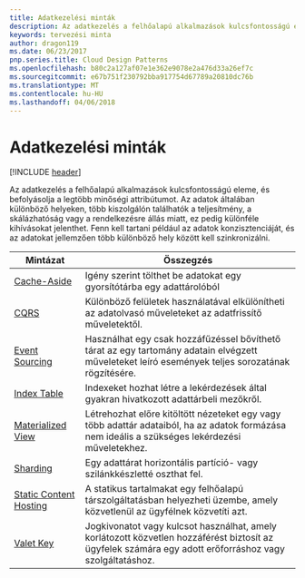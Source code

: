 ```yaml
---
title: Adatkezelési minták
description: Az adatkezelés a felhőalapú alkalmazások kulcsfontosságú eleme, és befolyásolja a legtöbb minőségi attribútumot. Az adatok általában különböző helyeken, több kiszolgálón találhatók a teljesítmény, a skálázhatóság vagy a rendelkezésre állás miatt, ez pedig különféle kihívásokat jelenthet. Fenn kell tartani például az adatok konzisztenciáját, és az adatokat jellemzően több különböző hely között kell szinkronizálni.
keywords: tervezési minta
author: dragon119
ms.date: 06/23/2017
pnp.series.title: Cloud Design Patterns
ms.openlocfilehash: b80c2a127af07e1e362e9078e2a476d33a26ef7c
ms.sourcegitcommit: e67b751f230792bba917754d67789a20810dc76b
ms.translationtype: MT
ms.contentlocale: hu-HU
ms.lasthandoff: 04/06/2018
---
```

# <a name="data-management-patterns"></a>Adatkezelési minták

[!INCLUDE [header](../../_includes/header.md)]

Az adatkezelés a felhőalapú alkalmazások kulcsfontosságú eleme, és befolyásolja a legtöbb minőségi attribútumot. Az adatok általában különböző helyeken, több kiszolgálón találhatók a teljesítmény, a skálázhatóság vagy a rendelkezésre állás miatt, ez pedig különféle kihívásokat jelenthet. Fenn kell tartani például az adatok konzisztenciáját, és az adatokat jellemzően több különböző hely között kell szinkronizálni.


|                        Mintázat                         |                                                                  Összegzés                                                                  |
|--------------------------------------------------------|-------------------------------------------------------------------------------------------------------------------------------------------|
|            [Cache-Aside](../cache-aside.md)            |                                            Igény szerint tölthet be adatokat egy gyorsítótárba egy adattárolóból                                             |
|                   [CQRS](../cqrs.md)                   |                    Különböző felületek használatával elkülönítheti az adatolvasó műveleteket az adatfrissítő műveletektől.                     |
|         [Event Sourcing](../event-sourcing.md)         |               Használhat egy csak hozzáfűzéssel bővíthető tárat az egy tartomány adatain elvégzett műveleteket leíró események teljes sorozatának rögzítésére.               |
|            [Index Table](../index-table.md)            |                         Indexeket hozhat létre a lekérdezések által gyakran hivatkozott adattárbeli mezőkről.                          |
|      [Materialized View](../materialized-view.md)      | Létrehozhat előre kitöltött nézeteket egy vagy több adattár adataiból, ha az adatok formázása nem ideális a szükséges lekérdezési műveletekhez. |
|               [Sharding](../sharding.md)               |                                    Egy adattárat horizontális partíció- vagy szilánkkészletté oszthat fel.                                     |
| [Static Content Hosting](../static-content-hosting.md) |                   A statikus tartalmakat egy felhőalapú társzolgáltatásban helyezheti üzembe, amely közvetlenül az ügyfélnek közvetíti azt.                    |
|              [Valet Key](../valet-key.md)              |                 Jogkivonatot vagy kulcsot használhat, amely korlátozott közvetlen hozzáférést biztosít az ügyfelek számára egy adott erőforráshoz vagy szolgáltatáshoz.                 |

